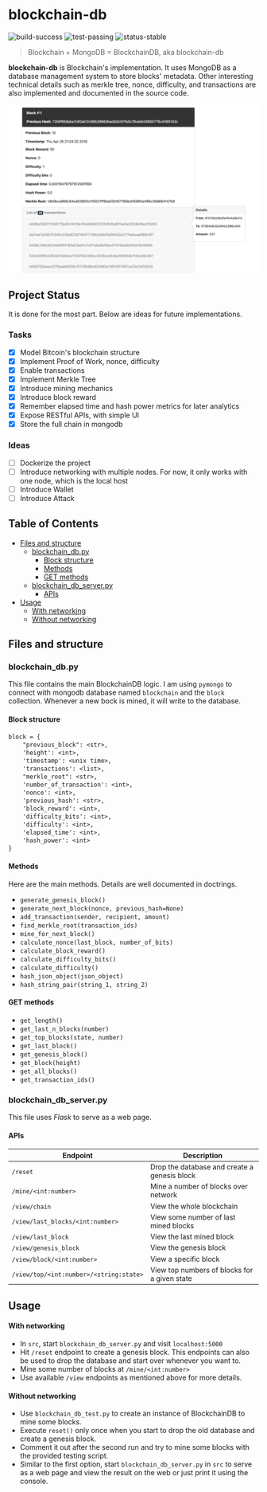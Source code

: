 # blockchain-db

![build-success](https://img.shields.io/badge/build-success-brightgreen.svg)
![test-passing](https://img.shields.io/badge/test-passing-brightgreen.svg)
![status-stable](https://img.shields.io/badge/status-stable-green.svg)

> Blockchain + MongoDB = BlockchainDB, aka blockchain-db

**blockchain-db** is Blockchain's implementation. It uses MongoDB as a database
management system to store blocks' metadata. Other interesting technical
details such as merkle tree, nonce, difficulty, and transactions are also
implemented and documented in the source code.

![Demo](demo.png)

## Project Status

It is done for the most part. Below are ideas for future implementations.

### Tasks

- [x] Model Bitcoin's blockchain structure 
- [x] Implement Proof of Work, nonce, difficulty
- [x] Enable transactions
- [x] Implement Merkle Tree
- [x] Introduce mining mechanics 
- [x] Introduce block reward
- [x] Remember elapsed time and hash power metrics for later analytics
- [x] Expose RESTful APIs, with simple UI
- [x] Store the full chain in mongodb

### Ideas

- [ ] Dockerize the project
- [ ] Introduce networking with multiple nodes. For now, it only works with one node, which is the local host
- [ ] Introduce Wallet
- [ ] Introduce Attack

## Table of Contents

- [Files and structure](#files-and-structure)
  - [blockchain_db.py](#blockchain_dbpy)
    - [Block structure](#block-structure)
    - [Methods](#methods)
    - [GET methods](#get-methods)
  - [blockchain_db_server.py](#blockchain_db_serverpy)
    - [APIs](#apis)
- [Usage](#usage)
  - [With networking](#with-networking)
  - [Without networking](#without-networking)

## Files and structure

### blockchain_db.py

This file contains the main BlockchainDB logic. I am using `pymongo` to connect with mongodb
database named `blockchain` and the `block` collection. Whenever a new bock is mined, it will
write to the database.  

#### Block structure

```python3
block = {
    "previous_block": <str>,
    'height': <int>,
    'timestamp': <unix time>,
    'transactions': <list>,
    "merkle_root": <str>,
    'number_of_transaction': <int>,
    'nonce': <int>,
    'previous_hash': <str>,
    'block_reward': <int>,
    'difficulty_bits': <int>,
    'difficulty': <int>,
    'elapsed_time': <int>,
    'hash_power': <int>
}
```

#### Methods

Here are the main methods. Details are well documented in doctrings.

- `generate_genesis_block()`
- `generate_next_block(nonce, previous_hash=None)`
- `add_transaction(sender, recipient, amount)`
- `find_merkle_root(transaction_ids)`
- `mine_for_next_block()`
- `calculate_nonce(last_block, number_of_bits)`
- `calculate_block_reward()`
- `calculate_difficulty_bits()`
- `calculate_difficulty()`
- `hash_json_object(json_object)`
- `hash_string_pair(string_1, string_2)`

#### GET methods

- `get_length()`
- `get_last_n_blocks(number)`
- `get_top_blocks(state, number)`
- `get_last_block()`
- `get_genesis_block()`
- `get_block(height)`
- `get_all_blocks()`
- `get_transaction_ids()`

### blockchain_db_server.py

This file uses *Flask* to serve as a web page. 

#### APIs

Endpoint | Description
--- | ---
`/reset` | Drop the database and create a genesis block
`/mine/<int:number>` | Mine a number of blocks over network
`/view/chain` | View the whole blockchain
`/view/last_blocks/<int:number>` | View some number of last mined blocks
`/view/last_block` | View the last mined block 
`/view/genesis_block` | View the genesis block
`/view/block/<int:number>` | View a specific block
`/view/top/<int:number>/<string:state>` | View top numbers of blocks for a given state

## Usage

#### With networking

- In `src`, start `blockchain_db_server.py` and visit `localhost:5000`
- Hit `/reset` endpoint to create a genesis block. This endpoints can also be used to drop the database
and start over whenever you want to.
- Mine some number of blocks at `/mine/<int:number>`
- Use available `/view` endpoints as mentioned above for more details.

#### Without networking

- Use `blockchain_db_test.py` to create an instance of BlockchainDB to mine some blocks.
- Execute `reset()` only once when you start to drop the old database and create a genesis block.
- Comment it out after the second run and try to mine some blocks with the provided testing script.
- Similar to the first option, start `blockchain_db_server.py` in `src` to serve as a web page and view the result on the web
or just print it using the console.  
